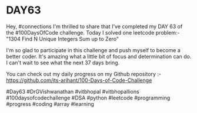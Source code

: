 # DAY63
Hey, #connections I'm thrilled to share that I've completed my DAY 63 of the #100DaysOfCode challenge. Today I solved one leetcode problem:- "1304 Find N Unique Integers Sum up to Zero"

I'm so glad to participate in this challenge and push myself to become a better coder. It's amazing what a little bit of focus and determination can do. I can't wait to see what the next 37 days bring.

You can check out my daily progress on my Github repository :- https://github.com/its-arihant/100-Days-of-Code-Challenge

#Day63 #DrGVishwanathan #vitbhopal #vitbhopallions #100daysofcodechallenge #DSA #python #leetcode #programming #progress #coding #array #learning 